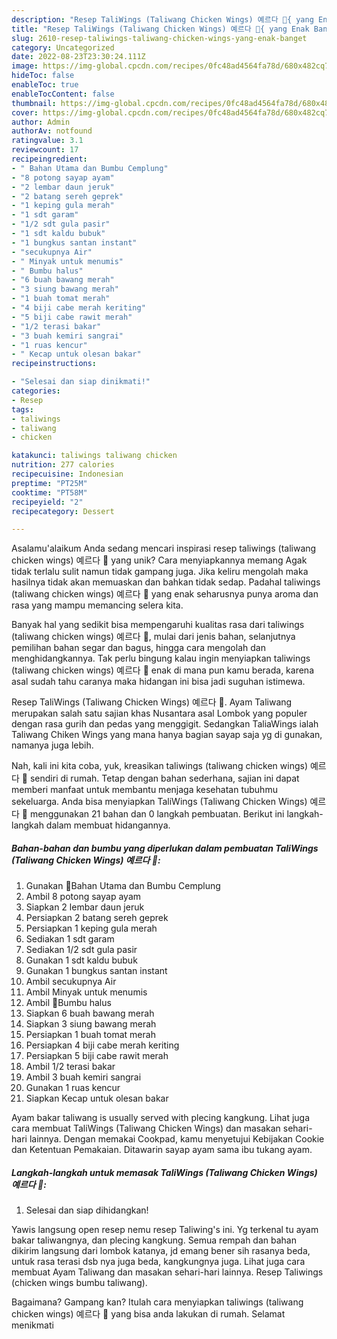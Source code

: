 ```yaml
---
description: "Resep TaliWings (Taliwang Chicken Wings) 예르다 🤤{ yang Enak Banget"
title: "Resep TaliWings (Taliwang Chicken Wings) 예르다 🤤{ yang Enak Banget"
slug: 2610-resep-taliwings-taliwang-chicken-wings-yang-enak-banget
category: Uncategorized
date: 2022-08-23T23:30:24.111Z
image: https://img-global.cpcdn.com/recipes/0fc48ad4564fa78d/680x482cq70/taliwings-taliwang-chicken-wings-예르다-foto-resep-utama.jpg
hideToc: false
enableToc: true
enableTocContent: false
thumbnail: https://img-global.cpcdn.com/recipes/0fc48ad4564fa78d/680x482cq70/taliwings-taliwang-chicken-wings-예르다-foto-resep-utama.jpg
cover: https://img-global.cpcdn.com/recipes/0fc48ad4564fa78d/680x482cq70/taliwings-taliwang-chicken-wings-예르다-foto-resep-utama.jpg
author: Admin
authorAv: notfound
ratingvalue: 3.1
reviewcount: 17
recipeingredient:
- " Bahan Utama dan Bumbu Cemplung"
- "8 potong sayap ayam"
- "2 lembar daun jeruk"
- "2 batang sereh geprek"
- "1 keping gula merah"
- "1 sdt garam"
- "1/2 sdt gula pasir"
- "1 sdt kaldu bubuk"
- "1 bungkus santan instant"
- "secukupnya Air"
- " Minyak untuk menumis"
- " Bumbu halus"
- "6 buah bawang merah"
- "3 siung bawang merah"
- "1 buah tomat merah"
- "4 biji cabe merah keriting"
- "5 biji cabe rawit merah"
- "1/2 terasi bakar"
- "3 buah kemiri sangrai"
- "1 ruas kencur"
- " Kecap untuk olesan bakar"
recipeinstructions:

- "Selesai dan siap dinikmati!"
categories:
- Resep
tags:
- taliwings
- taliwang
- chicken

katakunci: taliwings taliwang chicken 
nutrition: 277 calories
recipecuisine: Indonesian
preptime: "PT25M"
cooktime: "PT58M"
recipeyield: "2"
recipecategory: Dessert

---
```



Asalamu'alaikum Anda sedang mencari inspirasi resep taliwings (taliwang chicken wings) 예르다 🤤 yang unik? Cara menyiapkannya memang Agak tidak terlalu sulit namun tidak gampang juga. Jika keliru mengolah maka hasilnya tidak akan memuaskan dan bahkan tidak sedap. Padahal taliwings (taliwang chicken wings) 예르다 🤤 yang enak seharusnya punya aroma dan rasa yang mampu memancing selera kita.


Banyak hal yang sedikit bisa mempengaruhi kualitas rasa dari taliwings (taliwang chicken wings) 예르다 🤤, mulai dari jenis bahan, selanjutnya pemilihan bahan segar dan bagus, hingga cara mengolah dan menghidangkannya. Tak perlu bingung kalau ingin menyiapkan taliwings (taliwang chicken wings) 예르다 🤤 enak di mana pun kamu berada, karena asal sudah tahu caranya maka hidangan ini bisa jadi suguhan istimewa.

Resep TaliWings (Taliwang Chicken Wings) 예르다 🤤. Ayam Taliwang merupakan salah satu sajian khas Nusantara asal Lombok yang populer dengan rasa gurih dan pedas yang menggigit. Sedangkan TaliaWings ialah Taliwang Chiken Wings yang mana hanya bagian sayap saja yg di gunakan, namanya juga lebih.


Nah, kali ini kita coba, yuk, kreasikan taliwings (taliwang chicken wings) 예르다 🤤 sendiri di rumah. Tetap dengan bahan sederhana, sajian ini dapat memberi manfaat untuk membantu menjaga kesehatan tubuhmu sekeluarga. Anda bisa menyiapkan TaliWings (Taliwang Chicken Wings) 예르다 🤤 menggunakan 21 bahan dan 0 langkah pembuatan. Berikut ini langkah-langkah dalam membuat hidangannya.

<!--inarticleads1-->

##### Bahan-bahan dan bumbu yang diperlukan dalam pembuatan TaliWings (Taliwang Chicken Wings) 예르다 🤤:

1. Gunakan  💐Bahan Utama dan Bumbu Cemplung
1. Ambil 8 potong sayap ayam
1. Siapkan 2 lembar daun jeruk
1. Persiapkan 2 batang sereh geprek
1. Persiapkan 1 keping gula merah
1. Sediakan 1 sdt garam
1. Sediakan 1/2 sdt gula pasir
1. Gunakan 1 sdt kaldu bubuk
1. Gunakan 1 bungkus santan instant
1. Ambil secukupnya Air
1. Ambil  Minyak untuk menumis
1. Ambil  💐Bumbu halus
1. Siapkan 6 buah bawang merah
1. Siapkan 3 siung bawang merah
1. Persiapkan 1 buah tomat merah
1. Persiapkan 4 biji cabe merah keriting
1. Persiapkan 5 biji cabe rawit merah
1. Ambil 1/2 terasi bakar
1. Ambil 3 buah kemiri sangrai
1. Gunakan 1 ruas kencur
1. Siapkan  Kecap untuk olesan bakar


Ayam bakar taliwang is usually served with plecing kangkung. Lihat juga cara membuat TaliWings (Taliwang Chicken Wings) dan masakan sehari-hari lainnya. Dengan memakai Cookpad, kamu menyetujui Kebijakan Cookie dan Ketentuan Pemakaian. Ditawarin sayap ayam sama ibu tukang ayam. 

<!--inarticleads2-->

##### Langkah-langkah untuk memasak TaliWings (Taliwang Chicken Wings) 예르다 🤤:


1. Selesai dan siap dihidangkan!

Yawis langsung open resep nemu resep Taliwing&#39;s ini. Yg terkenal tu ayam bakar taliwangnya, dan plecing kangkung. Semua rempah dan bahan dikirim langsung dari lombok katanya, jd emang bener sih rasanya beda, untuk rasa terasi dsb nya juga beda, kangkungnya juga. Lihat juga cara membuat Ayam Taliwang dan masakan sehari-hari lainnya. Resep Taliwings (chicken wings bumbu taliwang). 

Bagaimana? Gampang kan? Itulah cara menyiapkan taliwings (taliwang chicken wings) 예르다 🤤 yang bisa anda lakukan di rumah. Selamat menikmati
